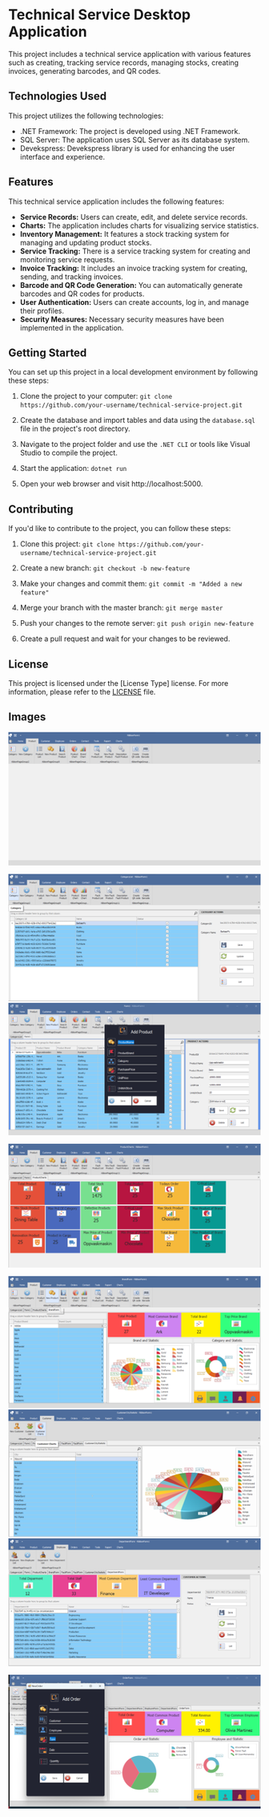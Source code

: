 # Technical Service Desktop Application

This project includes a technical service application with various features such as creating, tracking service records, managing stocks, creating invoices, generating barcodes, and QR codes.

## Technologies Used

This project utilizes the following technologies:

- .NET Framework: The project is developed using .NET Framework.
- SQL Server: The application uses SQL Server as its database system.
- Devekspress: Devekspress library is used for enhancing the user interface and experience.

## Features

This technical service application includes the following features:

- **Service Records:** Users can create, edit, and delete service records.
- **Charts:** The application includes charts for visualizing service statistics.
- **Inventory Management:** It features a stock tracking system for managing and updating product stocks.
- **Service Tracking:** There is a service tracking system for creating and monitoring service requests.
- **Invoice Tracking:** It includes an invoice tracking system for creating, sending, and tracking invoices.
- **Barcode and QR Code Generation:** You can automatically generate barcodes and QR codes for products.
- **User Authentication:** Users can create accounts, log in, and manage their profiles.
- **Security Measures:** Necessary security measures have been implemented in the application.

## Getting Started

You can set up this project in a local development environment by following these steps:

1. Clone the project to your computer: `git clone https://github.com/your-username/technical-service-project.git`

2. Create the database and import tables and data using the `database.sql` file in the project's root directory.

3. Navigate to the project folder and use the `.NET CLI` or tools like Visual Studio to compile the project.

4. Start the application: `dotnet run`

5. Open your web browser and visit http://localhost:5000.

## Contributing

If you'd like to contribute to the project, you can follow these steps:

1. Clone this project: `git clone https://github.com/your-username/technical-service-project.git`

2. Create a new branch: `git checkout -b new-feature`

3. Make your changes and commit them: `git commit -m "Added a new feature"`

4. Merge your branch with the master branch: `git merge master`

5. Push your changes to the remote server: `git push origin new-feature`

6. Create a pull request and wait for your changes to be reviewed.

## License

This project is licensed under the [License Type] license. For more information, please refer to the [LICENSE](LICENSE) file.

## Images

![Project Image](TeknicService/ProjectImage/1.png)

![Project Image](TeknicService/ProjectImage/2.png)
![Project Image](TeknicService/ProjectImage/3.png)

![Project Image](TeknicService/ProjectImage/4.png)

![Project Image](TeknicService/ProjectImage/5.png)
![Project Image](TeknicService/ProjectImage/6.png)
![Project Image](TeknicService/ProjectImage/7.png)

![Project Image](TeknicService/ProjectImage/8.png)






